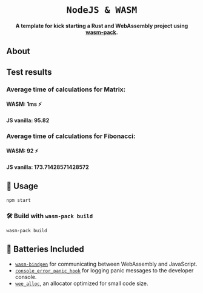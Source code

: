 <div align="center">

  <h1><code>NodeJS & WASM</code></h1>

  <strong>A template for kick starting a Rust and WebAssembly project using <a href="https://github.com/rustwasm/wasm-pack">wasm-pack</a>.</strong>

</div>

## About

## Test results

### Average time of calculations for Matrix:
#### WASM:  1ms   ⚡
#### JS vanilla:  95.82
### Average time of calculations for Fibonacci:
#### WASM:  92  ⚡
#### JS vanilla:  173.71428571428572


## 🚴 Usage

```
npm start
```

### 🛠️ Build with `wasm-pack build`

```
wasm-pack build
```

## 🔋 Batteries Included

* [`wasm-bindgen`](https://github.com/rustwasm/wasm-bindgen) for communicating
  between WebAssembly and JavaScript.
* [`console_error_panic_hook`](https://github.com/rustwasm/console_error_panic_hook)
  for logging panic messages to the developer console.
* [`wee_alloc`](https://github.com/rustwasm/wee_alloc), an allocator optimized
  for small code size.
